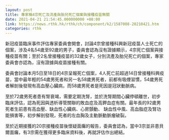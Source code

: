 ```yaml
---
layout: post
title: 專家稱4宗死亡及流產與胎兒死亡個案與接種疫苗無關
date: 2021-04-21 21:54:45.000000000 +08:00
link: https://news.rthk.hk/rthk/ch/component/k2/1587008-20210421.htm
categories: rthk
---
```


新冠疫苗臨床事件評估專家委員會開會，討論4宗曾接種科興新冠疫苗人士死亡的個案，涉及4名54歲至92歲的男子，委員會認為沒有證據顯示，4宗死亡個案與接種疫苗有關；至於2名曾接種疫苗的32歲女子，分別流產及胎兒死亡的個案，專家委員會亦認為，沒有證據與疫苗接種有關。

委員會討論本月5日至18日的4宗呈報死亡個案，4人死亡前超過14日曾接種科興疫苗，當中最年輕的54歲男死者和另一名58歲男死者，前都有吸煙習慣，54歲男死者解剖後發現有高血壓心臟病，而58歲男死者是死因是冠狀動脈病。

至於72歲男死者患有腎衰竭，需要定期洗腎，並於洗腎期間心臟停頓離世，初步臨床評估，認為死因與透析導管關聯的敗血症及高鉀血症有關。最年長的92歲男死者生前患有高血壓、缺血性心臟病、心房顫動、 缺血性中風、高血脂症及腎功能損害等，初步解剖發現，死者的左血胸及主動脈動脈瘤破裂。

至於近期接獲的20宗接種疫苗後懷疑面癱的報告，委員會認為，當中3宗並非患貝爾面癱，有3宗需在獲得更多臨床資料後，再就評估作出總結。
